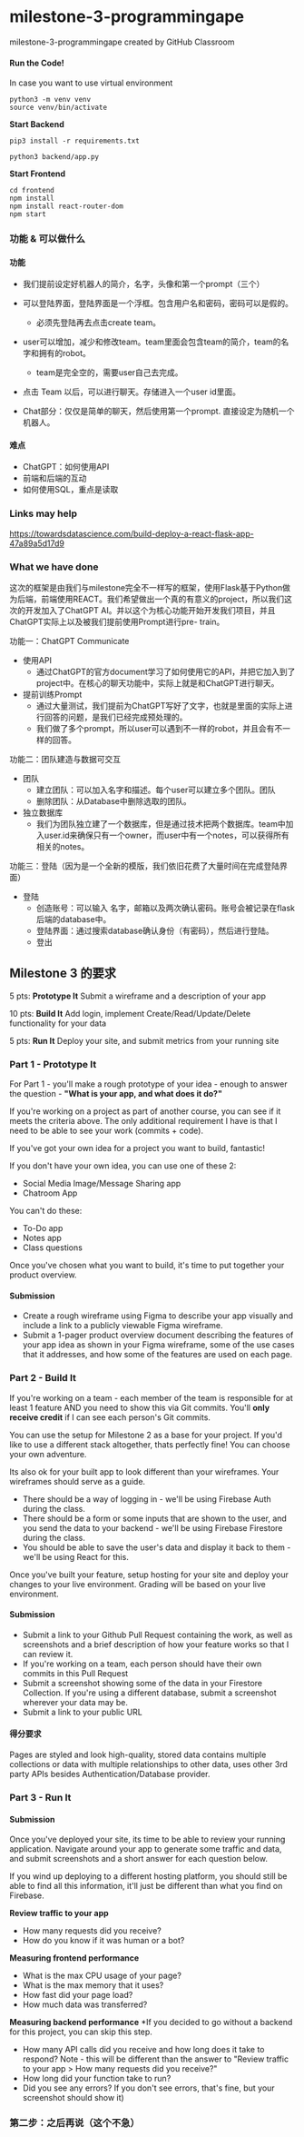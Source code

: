 # milestone-3-programmingape
milestone-3-programmingape created by GitHub Classroom

#### Run the Code!

In case you want to use virtual environment

``` shell
python3 -m venv venv
source venv/bin/activate
```

**Start Backend**

``` shell
pip3 install -r requirements.txt
```

```shell
python3 backend/app.py
```

**Start Frontend**

``` shell
cd frontend
npm install
npm install react-router-dom
npm start
```

### 功能 & 可以做什么
#### 功能

- 我们提前设定好机器人的简介，名字，头像和第一个prompt（三个）
- 可以登陆界面，登陆界面是一个浮框。包含用户名和密码，密码可以是假的。
  - 必须先登陆再去点击create team。

- user可以增加，减少和修改team。team里面会包含team的简介，team的名字和拥有的robot。
  - team是完全空的，需要user自己去完成。

- 点击 Team 以后，可以进行聊天。存储进入一个user id里面。

- Chat部分：仅仅是简单的聊天，然后使用第一个prompt. 直接设定为随机一个机器人。

#### 难点

- ChatGPT：如何使用API
- 前端和后端的互动
- 如何使用SQL，重点是读取

### Links may help

https://towardsdatascience.com/build-deploy-a-react-flask-app-47a89a5d17d9





### What we have done

这次的框架是由我们与milestone完全不一样写的框架，使用Flask基于Python做为后端，前端使用REACT。我们希望做出一个真的有意义的project，所以我们这次的开发加入了ChatGPT AI。并以这个为核心功能开始开发我们项目，并且ChatGPT实际上以及被我们提前使用Prompt进行pre- train。

功能一：ChatGPT Communicate

- 使用API
  - 通过ChatGPT的官方document学习了如何使用它的API，并把它加入到了project中。在核心的聊天功能中，实际上就是和ChatGPT进行聊天。
- 提前训练Prompt
  - 通过大量测试，我们提前为ChatGPT写好了文字，也就是里面的实际上进行回答的问题，是我们已经完成预处理的。
  - 我们做了多个prompt，所以user可以遇到不一样的robot，并且会有不一样的回答。

功能二：团队建造与数据可交互

- 团队
  - 建立团队：可以加入名字和描述。每个user可以建立多个团队。团队
  - 删除团队：从Database中删除选取的团队。
- 独立数据库
  - 我们为团队独立建了一个数据库，但是通过技术把两个数据库。team中加入user.id来确保只有一个owner，而user中有一个notes，可以获得所有相关的notes。

功能三：登陆（因为是一个全新的模版，我们依旧花费了大量时间在完成登陆界面）

- 登陆
  - 创造账号：可以输入 名字，邮箱以及两次确认密码。账号会被记录在flask后端的database中。
  - 登陆界面：通过搜索database确认身份（有密码），然后进行登陆。
  - 登出


## Milestone 3 的要求

5 pts: **Prototype It** Submit a wireframe and a description of your app

10 pts: **Build It** Add login, implement Create/Read/Update/Delete functionality for your data

5 pts: **Run It** Deploy your site, and submit metrics from your running site

### Part 1 - Prototype It

For Part 1 - you'll make a rough prototype of your idea - enough to answer the question - **"What is your app, and what does it do?"**

If you're working on a project as part of another course, you can see if it meets the criteria above. The only additional requirement I have is that I need to be able to see your work (commits + code).

If you've got your own idea for a project you want to build, fantastic!

If you don't have your own idea, you can use one of these 2:

- Social Media Image/Message Sharing app
- Chatroom App

You can't do these:

- To-Do app
- Notes app
- Class questions

Once you've chosen what you want to build, it's time to put together your product overview.

#### Submission

- Create a rough wireframe using Figma to describe your app visually and include a link to a publicly viewable Figma wireframe.
- Submit a 1-pager product overview document describing the features of your app idea as shown in your Figma wireframe, some of the use cases that it addresses, and how some of the features are used on each page.

### Part 2 - Build It

If you're working on a team - each member of the team is responsible for at least 1 feature AND you need to show this via Git commits. You'll **only receive credit** if I can see each person's Git commits.

You can use the setup for Milestone 2 as a base for your project. If you'd like to use a different stack altogether, thats perfectly fine! You can choose your own adventure.

Its also ok for your built app to look different than your wireframes. Your wireframes should serve as a guide.

- There should be a way of logging in - we'll be using Firebase Auth during the class.
- There should be a form or some inputs that are shown to the user, and you send the data to your backend - we'll be using Firebase Firestore during the class.
- You should be able to save the user's data and display it back to them - we'll be using React for this.

Once you've built your feature, setup hosting for your site and deploy your changes to your live environment. Grading will be based on your live environment.

#### Submission

- Submit a link to your Github Pull Request containing the work, as well as screenshots and a brief description of how your feature works so that I can review it.
- If you're working on a team, each person should have their own commits in this Pull Request
- Submit a screenshot showing some of the data in your Firestore Collection. If you're using a different database, submit a screenshot wherever your data may be.
- Submit a link to your public URL

#### 得分要求

Pages are styled and look high-quality, stored data contains multiple collections or data with multiple relationships to other data, uses other 3rd party APIs besides Authentication/Database provider.

### Part 3 - Run It

#### Submission

Once you've deployed your site, its time to be able to review your running application. Navigate around your app to generate some traffic and data, and submit screenshots and a short answer for each question below.

If you wind up deploying to a different hosting platform, you should still be able to find all this information, it'll just be different than what you find on Firebase.

**Review traffic to your app**

- How many requests did you receive?
- How do you know if it was human or a bot?

**Measuring frontend performance**

- What is the max CPU usage of your page?
- What is the max memory that it uses?
- How fast did your page load?
- How much data was transferred?

**Measuring backend performance** 
*If you decided to go without a backend for this project, you can skip this step.

- How many API calls did you receive and how long does it take to respond? Note - this will be different than the answer to "Review traffic to your app > How many requests did you receive?"
- How long did your function take to run?
- Did you see any errors? If you don't see errors, that's fine, but your screenshot should show it)

### 第二步：之后再说（这个不急）

